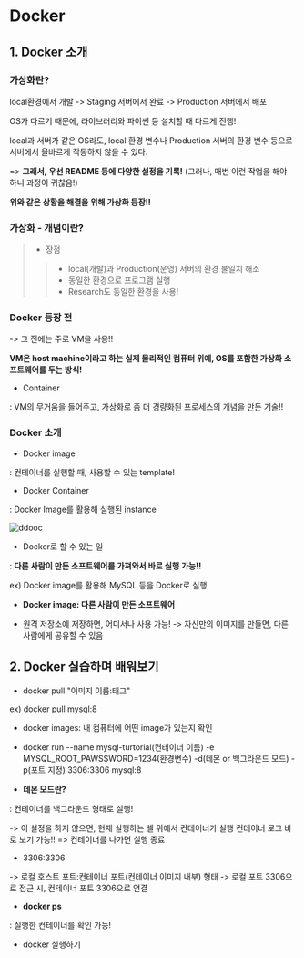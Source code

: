 # Docker

## 1. Docker 소개

### 가상화란?

local환경에서 개발 -> Staging 서버에서 완료 -> Production 서버에서 배포

OS가 다르기 때문에, 라이브러리와 파이썬 등 설치할 때 다르게 진행!

local과 서버가 같은 OS라도, local 환경 변수나 Production 서버의 환경 변수 등으로 서버에서 올바르게 작동하지 않을 수 있다.

=> **그래서, 우선 README 등에 다양한 설정을 기록!** (그러나, 매번 이런 작업을 해야 하니 과정이 귀찮음!)

**위와 같은 상황을 해결을 위해 가상화 등장!!**

### 가상화 - 개념이란?

> * 장점
>> * local(개발)과 Production(운영) 서버의 환경 불일치 해소
>> * 동일한 환경으로 프로그램 실행
>> * Research도 동일한 환경을 사용!

### Docker 등장 전

-> 그 전에는 주로 VM을 사용!!

**VM은 host machine이라고 하는 실제 물리적인 컴퓨터 위에, OS를 포함한 가상화 소프트웨어를 두는 방식!**

* Container

: VM의 무거움을 들어주고, 가상화로 좀 더 경량화된 프로세스의 개념을 만든 기술!!

### Docker 소개

* Docker image

: 컨테이너를 실행할 때, 사용할 수 있는 template!

* Docker Container

: Docker Image를 활용해 실행된 instance

![ddooc](https://user-images.githubusercontent.com/59636424/148943326-67eb29c9-66bf-4494-b26a-3cbf970dae92.PNG)

* Docker로 할 수 있는 일

: **다른 사람이 만든 소프트웨어를 가져와서 바로 실행 가능!!**

ex) Docker image를 활용해 MySQL 등을 Docker로 실행

* **Docker image: 다른 사람이 만든 소프트웨어**

* 원격 저장소에 저장하면, 어디서나 사용 가능! -> 자신만의 이미지를 만들면, 다른 사람에게 공유할 수 있음

## 2. Docker 실습하며 배워보기

* docker pull "이미지 이름:태그"

ex) docker pull mysql:8

* docker images: 내 컴퓨터에 어떤 image가 있는지 확인
* docker run --name mysql-turtorial(컨테이너 이름) -e MYSQL_ROOT_PAWSSWORD=1234(환경변수) -d(데몬 or 백그라운드 모드) -p(포트 지정) 3306:3306 mysql:8

* **데몬 모드란?**

: 컨테이너를 백그라운드 형태로 실행! 

-> 이 설정을 하지 않으면, 현재 실행하는 셀 위에서 컨테이너가 실행 컨테이너 로그 바로 보기 가능!! => 컨테이너를 나가면 실행 종료

* 3306:3306

-> 로컬 호스트 포트:컨테이너 포트(컨테이너 이미지 내부) 형태 -> 로컬 포트 3306으로 접근 시, 컨테이너 포트 3306으로 연결

* **docker ps**

: 실행한 컨테이너를 확인 가능!

* docker 실행하기

